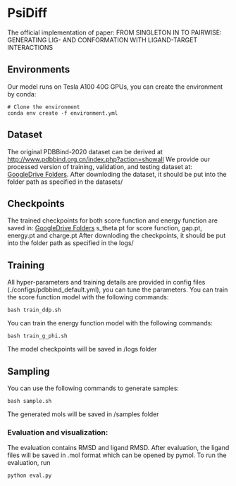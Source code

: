 # PsiDiff

The official implementation of paper: FROM SINGLETON IN TO PAIRWISE: GENERATING LIG- AND CONFORMATION WITH LIGAND-TARGET INTERACTIONS

## Environments
Our model runs on Tesla A100 40G GPUs, you can create the environment by conda:
```
# Clone the environment
conda env create -f environment.yml
```

## Dataset
The original PDBBind-2020 dataset can be derived at http://www.pdbbind.org.cn/index.php?action=showall
We provide our processed version of training, validation, and testing dataset at: [GoogleDrive Folders](https://drive.google.com/drive/folders/1OUWeo7H6BDmz9YpKyYenWW4-HjYcEO6I?usp=sharing). 
After downloding the dataset, it should be put into the folder path as specified in the datasets/

## Checkpoints
The trained checkpoints for both score function and energy function are saved in: [GoogleDrive Folders](https://drive.google.com/drive/folders/11IzlUOXW8jqY7yYF6i-5Sr8W2B27Rb7g?usp=sharing)
s_theta.pt for score function, gap.pt, energy.pt and charge.pt
After downloding the checkpoints, it should be put into the folder path as specified in the logs/

## Training
All hyper-parameters and training details are provided in config files (./configs/pdbbind_default.yml), you can tune the parameters.
You can train the score function model with the following commands:
```
bash train_ddp.sh
```
You can train the energy function model with the following commands:
```
bash train_g_phi.sh
```
The model checkpoints will be saved in /logs folder

## Sampling
You can use the following commands to generate samples:
```
bash sample.sh
```
The generated mols will be saved in /samples folder
### Evaluation and visualization:
The evaluation contains RMSD and ligand RMSD. After evaluation, the ligand files will be saved in .mol format which can be opened by pymol.
To run the evaluation, run 
```
python eval.py
```
